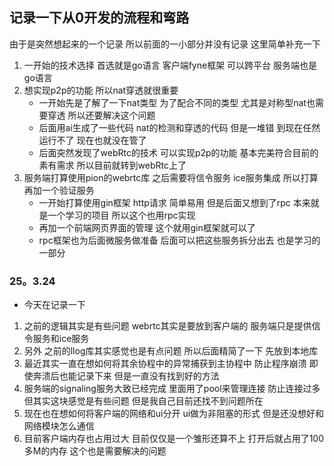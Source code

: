 ## 记录一下从0开发的流程和弯路

由于是突然想起来的一个记录 所以前面的一小部分并没有记录 这里简单补充一下

1. 一开始的技术选择 首选就是go语言 客户端fyne框架 可以跨平台 服务端也是go语言
2. 想实现p2p的功能 所以nat穿透就很重要
    - 一开始先是了解了一下nat类型 为了配合不同的类型 尤其是对称型nat也需要穿透 所以还要解决这个问题
    - 后面用ai生成了一些代码 nat的检测和穿透的代码 但是一堆错 到现在任然运行不了 现在也就没在管了
    - 后面突然发现了webRtc的技术 可以实现p2p的功能 基本完美符合目前的素有需求 所以目前就转到webRtc上了
3. 服务端打算使用pion的webrtc库 之后需要将信令服务 ice服务集成 所以打算再加一个验证服务
    - 一开始打算使用gin框架 http请求 简单易用 但是后面又想到了rpc 本来就是一个学习的项目 所以这个也用rpc实现
    - 再加一个前端网页界面的管理 这个就用gin框架就可以了
    - rpc框架也为后面微服务做准备 后面可以把这些服务拆分出去 也是学习的一部分

### 25。3.24

- 今天在记录一下

1. 之前的逻辑其实是有些问题 webrtc其实是要放到客户端的 服务端只是提供信令服务和ice服务
2. 另外 之前的llog库其实感觉也是有点问题 所以后面精简了一下 先放到本地库
3. 最近其实一直在想如何将其余协程中的异常捕获到主协程中 防止程序崩溃 即使奔溃后也能记录下来 但是一直没有找到好的方法
4. 服务端的signaling服务大致已经完成 里面用了pool来管理连接 防止连接过多 但其实这块感觉是有些问题 但是我自己目前还找不到问题所在
5. 现在也在想如何将客户端的网络和ui分开 ui做为非阻塞的形式 但是还没想好和网络模块怎么通信
6. 目前客户端内存也占用过大 目前仅仅是一个雏形还算不上 打开后就占用了100多M的内存 这个也是需要解决的问题

